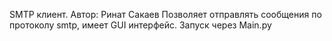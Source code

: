 SMTP клиент.
Автор: Ринат Сакаев
Позволяет отправлять сообщения по протоколу smtp, имеет GUI интерфейс.
Запуск через Main.py